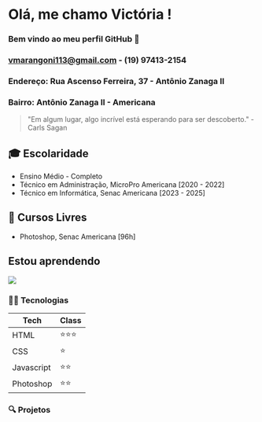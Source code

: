 # Olá, me chamo Victória ! 
### Bem vindo ao meu perfil GitHub 👋

### vmarangoni113@gmail.com - (19) 97413-2154
### Endereço: Rua Ascenso Ferreira, 37 - Antônio Zanaga II
### Bairro: Antônio Zanaga II - Americana
> "Em algum lugar, algo incrível está esperando para ser descoberto." - Carls Sagan

## 🎓 Escolaridade
- Ensino Médio - Completo
- Técnico em Administração, MicroPro Americana [2020 - 2022]
- Técnico em Informática, Senac Americana [2023 - 2025]

## 📖 Cursos Livres
- Photoshop, Senac Americana [96h]

## Estou aprendendo

<img loading="lazy" src="https://img.favpng.com/0/10/13/cascading-style-sheets-javascript-html-css3-jquery-png-favpng-EGGfknrdZiCNYjAFKp62Dnpy7.jpg" width="" height=""/> 

### 👩‍💻 Tecnologias
| Tech | Class |                    
|------------|------------|
| HTML | ⭐⭐⭐
| CSS | ⭐
| Javascript | ⭐⭐|
| Photoshop | ⭐⭐|

### 🔍 Projetos